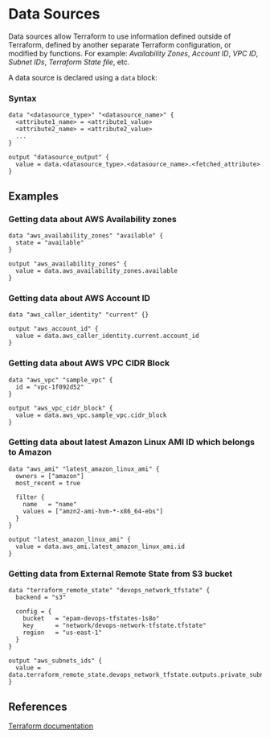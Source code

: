 # Data Sources

Data sources allow Terraform to use information defined outside of Terraform, defined by another separate Terraform configuration, or modified by functions. 
For example: <em>Availability Zones</em>, <em>Account ID</em>, <em>VPC ID</em>, <em>Subnet IDs</em>, <em>Terraform State file</em>, etc.

A data source is declared using a ```data``` block:

### Syntax
```
data "<datasource_type>" "<datasource_name>" {
  <attribute1_name> = <attribute1_value>
  <attribute2_name> = <attribute2_value>
  ...
}

output "datasource_output" {
  value = data.<datasource_type>.<datasource_name>.<fetched_attribute>
}

```

## Examples

### Getting data about AWS Availability zones
```
data "aws_availability_zones" "available" {
  state = "available"
}

output "aws_availability_zones" {
  value = data.aws_availability_zones.available
}
```

### Getting data about AWS Account ID
```
data "aws_caller_identity" "current" {}

output "aws_account_id" {
  value = data.aws_caller_identity.current.account_id
}
```

### Getting data about AWS VPC CIDR Block
```
data "aws_vpc" "sample_vpc" {
  id = "vpc-1f092d52"
}

output "aws_vpc_cidr_block" {
  value = data.aws_vpc.sample_vpc.cidr_block
}
```

### Getting data about latest Amazon Linux AMI ID which belongs to Amazon
```
data "aws_ami" "latest_amazon_linux_ami" {
  owners = ["amazon"]
  most_recent = true

  filter {
    name   = "name"
    values = ["amzn2-ami-hvm-*-x86_64-ebs"]
  }
}

output "latest_amazon_linux_ami" {
  value = data.aws_ami.latest_amazon_linux_ami.id
}
```


### Getting data from External Remote State from S3 bucket
```
data "terraform_remote_state" "devops_network_tfstate" {
  backend = "s3"

  config = {
    bucket   = "epam-devops-tfstates-1s8o"
    key      = "network/devops-network-tfstate.tfstate"
    region   = "us-east-1"
  }
}

output "aws_subnets_ids" {
  value = data.terraform_remote_state.devops_network_tfstate.outputs.private_subnets_ids
}
```

## References
[Terraform documentation](https://www.terraform.io/language/data-sources)